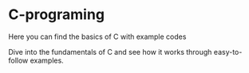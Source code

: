 # C-programing
Here you can find the basics of C with example codes

Dive into the fundamentals of C and see how it works through easy-to-follow examples.
